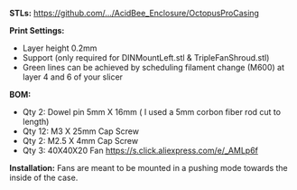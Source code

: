 **STLs:**
https://github.com/.../AcidBee_Enclosure/OctopusProCasing

**Print Settings:**
- Layer height 0.2mm
- Support (only required for DINMountLeft.stl & TripleFanShroud.stl)
- Green lines can be achieved by scheduling filament change (M600) at layer 4 and 6 of your slicer

**BOM:**
- Qty 2: Dowel pin 5mm X 16mm ( I used a 5mm corbon fiber rod cut to length)
- Qty 12: M3 X 25mm Cap Screw
- Qty 2: M2.5 X 4mm Cap Screw
- Qty 3: 40X40X20 Fan https://s.click.aliexpress.com/e/_AMLp6f

**Installation:**
Fans are meant to be mounted in a pushing mode towards the inside of the case.


